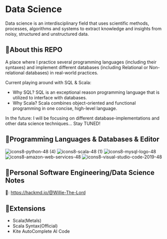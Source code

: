 # Data Science
Data science is an interdisciplinary field that uses scientific methods, processes, algorithms and systems to extract knowledge and insights from noisy, structured and unstructured data.

## 📌**About this REPO**
A place where I practice several programming languages (including their syntaxes) and implement different databases (including Relational or Non-relational databases) in real-world practices.

Current playing around with SQL & Scala:
- Why SQL? SQL is an exceptional reason programming language that is utilized to interface with databases.
- Why Scala? Scala combines object-oriented and functional programming in one concise, high-level language. 

In the future:
I will be focusing on different database-implementations and other data science techniques... Stay TUNED!

## 📌**Programming Languages & Databases & Editor**

![icons8-python-48 (4)](https://user-images.githubusercontent.com/65143821/143183688-8f160eed-ea98-440c-b480-356abf3ba461.png) ![icons8-scala-48 (1)](https://user-images.githubusercontent.com/65143821/143433382-be77e4a4-1a61-4a0d-a787-914dbeaf13a2.png) ![icons8-mysql-logo-48](https://user-images.githubusercontent.com/65143821/143433582-f6247bc3-e5bb-4023-adcd-4280920889ea.png) ![icons8-amazon-web-services-48](https://user-images.githubusercontent.com/65143821/143433804-723b67d0-54b9-45eb-b7b4-8fedb454bc4b.png)
![icons8-visual-studio-code-2019-48](https://user-images.githubusercontent.com/65143821/143433890-c8051d31-9d1c-496e-bb43-c1fc2b47d66f.png)





## 📌Personal Software Engineering/Data Science Notes

🔗: https://hackmd.io/@Willie-The-Lord

## 📌Extensions
- Scala(Metals)
- Scala Syntax(Official)
- Kite AutoComplete AI Code

